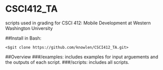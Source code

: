 # CSCI412_TA
scripts used in grading for CSCI 412: Mobile Development at Western Washington University

##Install
in Bash: 

`<$git clone https://github.com/knowlen/CSCI412_TA.git>`


##Overview
###/examples: includes examples for input arguements and the outputs of each script.
###/scripts: includes all scripts. 

